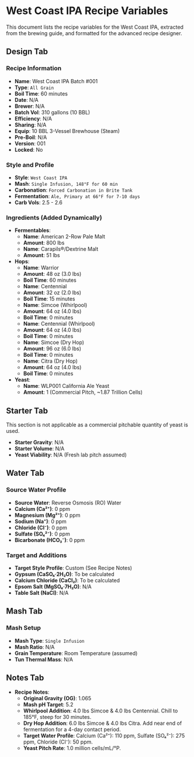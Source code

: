 # West Coast IPA Recipe Variables

This document lists the recipe variables for the West Coast IPA, extracted from the brewing guide, and formatted for the advanced recipe designer.

## Design Tab

### Recipe Information

* **Name**: West Coast IPA Batch #001
* **Type**: `All Grain`
* **Boil Time**: 60 minutes
* **Date**: N/A
* **Brewer**: N/A
* **Batch Vol**: 310 gallons (10 BBL)
* **Efficiency**: N/A
* **Sharing**: N/A
* **Equip**: 10 BBL 3-Vessel Brewhouse (Steam)
* **Pre-Boil**: N/A
* **Version**: 001
* **Locked**: No

### Style and Profile

* **Style**: `West Coast IPA`
* **Mash**: `Single Infusion, 148°F for 60 min`
* **Carbonation**: `Forced Carbonation in Brite Tank`
* **Fermentation**: `Ale, Primary at 66°F for 7-10 days`
* **Carb Vols**: 2.5 - 2.6

### Ingredients (Added Dynamically)

* **Fermentables**:
  * **Name**: American 2-Row Pale Malt
  * **Amount**: 800 lbs
  * **Name**: Carapils®/Dextrine Malt
  * **Amount**: 51 lbs
* **Hops**:
  * **Name**: Warrior
  * **Amount**: 48 oz (3.0 lbs)
  * **Boil Time**: 60 minutes
  * **Name**: Centennial
  * **Amount**: 32 oz (2.0 lbs)
  * **Boil Time**: 15 minutes
  * **Name**: Simcoe (Whirlpool)
  * **Amount**: 64 oz (4.0 lbs)
  * **Boil Time**: 0 minutes
  * **Name**: Centennial (Whirlpool)
  * **Amount**: 64 oz (4.0 lbs)
  * **Boil Time**: 0 minutes
  * **Name**: Simcoe (Dry Hop)
  * **Amount**: 96 oz (6.0 lbs)
  * **Boil Time**: 0 minutes
  * **Name**: Citra (Dry Hop)
  * **Amount**: 64 oz (4.0 lbs)
  * **Boil Time**: 0 minutes
* **Yeast**:
  * **Name**: WLP001 California Ale Yeast
  * **Amount**: 1 (Commercial Pitch, ~1.87 Trillion Cells)

## Starter Tab

This section is not applicable as a commercial pitchable quantity of yeast is used.

* **Starter Gravity**: N/A
* **Starter Volume**: N/A
* **Yeast Viability**: N/A (Fresh lab pitch assumed)

## Water Tab

### Source Water Profile

* **Source Water**: Reverse Osmosis (RO) Water
* **Calcium (Ca²⁺)**: 0 ppm
* **Magnesium (Mg²⁺)**: 0 ppm
* **Sodium (Na⁺)**: 0 ppm
* **Chloride (Cl⁻)**: 0 ppm
* **Sulfate (SO₄²⁻)**: 0 ppm
* **Bicarbonate (HCO₃⁻)**: 0 ppm

### Target and Additions

* **Target Style Profile**: Custom (See Recipe Notes)
* **Gypsum (CaSO₄·2H₂O)**: To be calculated
* **Calcium Chloride (CaCl₂)**: To be calculated
* **Epsom Salt (MgSO₄·7H₂O)**: N/A
* **Table Salt (NaCl)**: N/A

## Mash Tab

### Mash Setup

* **Mash Type**: `Single Infusion`
* **Mash Ratio**: N/A
* **Grain Temperature**: Room Temperature (assumed)
* **Tun Thermal Mass**: N/A

## Notes Tab

* **Recipe Notes**:
  * **Original Gravity (OG)**: 1.065
  * **Mash pH Target**: 5.2
  * **Whirlpool Addition**: 4.0 lbs Simcoe & 4.0 lbs Centennial. Chill to 185°F, steep for 30 minutes.
  * **Dry Hop Addition**: 6.0 lbs Simcoe & 4.0 lbs Citra. Add near end of fermentation for a 4-day contact period.
  * **Target Water Profile**: Calcium (Ca²⁺): 110 ppm, Sulfate (SO₄²⁻): 275 ppm, Chloride (Cl⁻): 50 ppm.
  * **Yeast Pitch Rate**: 1.0 million cells/mL/°P.
